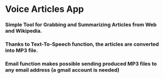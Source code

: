# Voice Articles App
### Simple Tool for Grabbing and Summarizing Articles from Web and Wikipedia.
### Thanks to Text-To-Speech function, the articles are converted into MP3 file.
### Email function makes possible sending produced MP3 files to any email address (a gmail account is needed)

